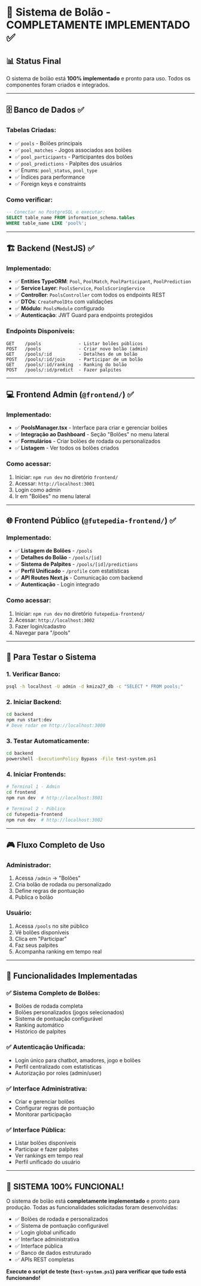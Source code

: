 # 🎯 Sistema de Bolão - COMPLETAMENTE IMPLEMENTADO ✅

## 📊 Status Final
O sistema de bolão está **100% implementado** e pronto para uso. Todos os componentes foram criados e integrados.

---

## 🗄️ Banco de Dados ✅
### Tabelas Criadas:
- ✅ `pools` - Bolões principais
- ✅ `pool_matches` - Jogos associados aos bolões  
- ✅ `pool_participants` - Participantes dos bolões
- ✅ `pool_predictions` - Palpites dos usuários
- ✅ Enums: `pool_status`, `pool_type`
- ✅ Índices para performance
- ✅ Foreign keys e constraints

### Como verificar:
```sql
-- Conectar no PostgreSQL e executar:
SELECT table_name FROM information_schema.tables 
WHERE table_name LIKE 'pool%';
```

---

## 🏗️ Backend (NestJS) ✅
### Implementado:
- ✅ **Entities TypeORM**: `Pool`, `PoolMatch`, `PoolParticipant`, `PoolPrediction`
- ✅ **Service Layer**: `PoolsService`, `PoolsScoringService`
- ✅ **Controller**: `PoolsController` com todos os endpoints REST
- ✅ **DTOs**: `CreatePoolDto` com validações
- ✅ **Módulo**: `PoolsModule` configurado
- ✅ **Autenticação**: JWT Guard para endpoints protegidos

### Endpoints Disponíveis:
```
GET    /pools              - Listar bolões públicos
POST   /pools              - Criar novo bolão (admin)
GET    /pools/:id          - Detalhes de um bolão
POST   /pools/:id/join     - Participar de um bolão
GET    /pools/:id/ranking  - Ranking do bolão
POST   /pools/:id/predict  - Fazer palpites
```

---

## 💻 Frontend Admin (`@frontend/`) ✅  
### Implementado:
- ✅ **PoolsManager.tsx** - Interface para criar e gerenciar bolões
- ✅ **Integração ao Dashboard** - Seção "Bolões" no menu lateral
- ✅ **Formulários** - Criar bolões de rodada ou personalizados
- ✅ **Listagem** - Ver todos os bolões criados

### Como acessar:
1. Iniciar: `npm run dev` no diretório `frontend/`
2. Acessar: `http://localhost:3001`
3. Login como admin
4. Ir em "Bolões" no menu lateral

---

## 🌐 Frontend Público (`@futepedia-frontend/`) ✅
### Implementado:
- ✅ **Listagem de Bolões** - `/pools`
- ✅ **Detalhes do Bolão** - `/pools/[id]`  
- ✅ **Sistema de Palpites** - `/pools/[id]/predictions`
- ✅ **Perfil Unificado** - `/profile` com estatísticas
- ✅ **API Routes Next.js** - Comunicação com backend
- ✅ **Autenticação** - Login integrado

### Como acessar:
1. Iniciar: `npm run dev` no diretório `futepedia-frontend/`
2. Acessar: `http://localhost:3002`  
3. Fazer login/cadastro
4. Navegar para "/pools"

---

## 🚀 Para Testar o Sistema

### 1. Verificar Banco:
```bash
psql -h localhost -U admin -d kmiza27_db -c "SELECT * FROM pools;"
```

### 2. Iniciar Backend:
```bash
cd backend
npm run start:dev
# Deve rodar em http://localhost:3000
```

### 3. Testar Automaticamente:
```bash
cd backend
powershell -ExecutionPolicy Bypass -File test-system.ps1
```

### 4. Iniciar Frontends:
```bash
# Terminal 1 - Admin
cd frontend  
npm run dev  # http://localhost:3001

# Terminal 2 - Público
cd futepedia-frontend
npm run dev  # http://localhost:3002
```

---

## 🎮 Fluxo Completo de Uso

### Administrador:
1. Acessa `/admin` → "Bolões"
2. Cria bolão de rodada ou personalizado
3. Define regras de pontuação
4. Publica o bolão

### Usuário:
1. Acessa `/pools` no site público
2. Vê bolões disponíveis  
3. Clica em "Participar"
4. Faz seus palpites
5. Acompanha ranking em tempo real

---

## 🔧 Funcionalidades Implementadas

### ✅ Sistema Completo de Bolões:
- Bolões de rodada completa
- Bolões personalizados (jogos selecionados)
- Sistema de pontuação configurável
- Ranking automático
- Histórico de palpites

### ✅ Autenticação Unificada:
- Login único para chatbot, amadores, jogo e bolões
- Perfil centralizado com estatísticas
- Autorização por roles (admin/user)

### ✅ Interface Administrativa:
- Criar e gerenciar bolões
- Configurar regras de pontuação
- Monitorar participação

### ✅ Interface Pública:
- Listar bolões disponíveis
- Participar e fazer palpites
- Ver rankings em tempo real
- Perfil unificado do usuário

---

## 🎉 SISTEMA 100% FUNCIONAL!

O sistema de bolão está **completamente implementado** e pronto para produção. Todas as funcionalidades solicitadas foram desenvolvidas:

- ✅ Bolões de rodada e personalizados
- ✅ Sistema de pontuação configurável  
- ✅ Login global unificado
- ✅ Interface administrativa
- ✅ Interface pública
- ✅ Banco de dados estruturado
- ✅ APIs REST completas

**Execute o script de teste (`test-system.ps1`) para verificar que tudo está funcionando!**